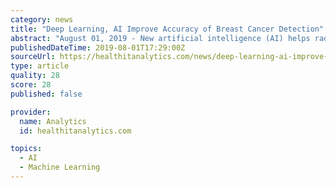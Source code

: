 ```yaml
---
category: news
title: "Deep Learning, AI Improve Accuracy of Breast Cancer Detection"
abstract: "August 01, 2019 - New artificial intelligence (AI) helps radiologists more accurately read breast cancer screening images through deep learning models. The model read and interpreted the findings of digital breast tomosynthesis (DBT) images, three ..."
publishedDateTime: 2019-08-01T17:29:00Z
sourceUrl: https://healthitanalytics.com/news/deep-learning-ai-improve-accuracy-of-breast-cancer-detection
type: article
quality: 28
score: 28
published: false

provider:
  name: Analytics
  id: healthitanalytics.com

topics:
  - AI
  - Machine Learning
---
```

